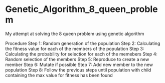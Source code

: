 # Genetic_Algorithm_8_queen_problem

My attempt at solving the 8 queen problem using genetic algorithm

Procedure
Step 1: Random generation of the population
Step 2: Calculating the fitness value for each of the members of the population
Step 3: Calculating the probability for selection for each of the memebers
Step 4: Random selection of the members
Step 5: Reproduce to create a new member
Step 6: Mutate if possible
Step 7: Add new member to the new population
Step 8: Follow the previous steps until population with child containing the max value for fitness has been found
